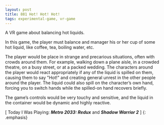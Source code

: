 ```yaml
---
layout: post
title: 881 Hot! Hot! Hot!
tags: experimental-game, vr-game
---
```

A VR game about balancing hot liquids.

In this game, the player must balance and manager his or her cup of some hot liquid, like coffee, tea, boiling water, etc.

The player would be place in strange and precarious situations, often with crowds around them.  For example, walking down a plane aisle, in a crowded theatre, on a busy street, or at a packed wedding.  The characters around the player would  react appropriately if any of the liquid is spilled on them, causing them to say "Hot!" and creating general unrest in the other people around the player.  The liquid could also spill on the character’s own hand, forcing you to switch hands while the spilled-on hand recovers briefly. 

The game’s controls would be very touchy and sensitive, and the liquid in the container would be dynamic and highly reactive.

[ Today I Was Playing: ***Metro 2033: Redux*** and ***Shadow Warrior 2*** ]
{: .emphasis}